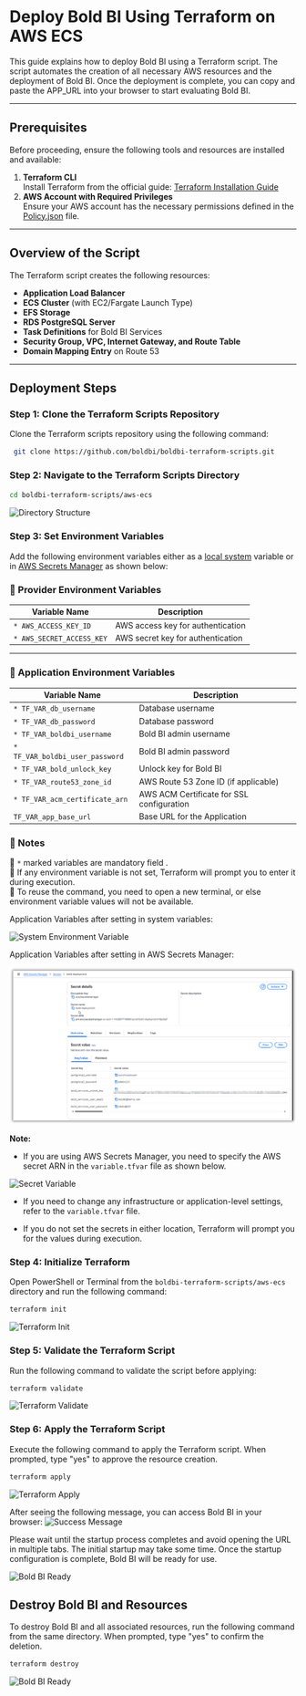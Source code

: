 # Deploy Bold BI Using Terraform on AWS ECS

This guide explains how to deploy Bold BI using a Terraform script. The script automates the creation of all necessary AWS resources and the deployment of Bold BI. Once the deployment is complete, you can copy and paste the APP_URL into your browser to start evaluating Bold BI.

---

## Prerequisites

Before proceeding, ensure the following tools and resources are installed and available:

1. **Terraform CLI**  
   Install Terraform from the official guide: [Terraform Installation Guide](https://developer.hashicorp.com/terraform/tutorials/aws-get-started/install-cli)
2. **AWS Account with Required Privileges**  
   Ensure your AWS account has the necessary permissions defined in the [Policy.json](./policy.json) file.

---

## Overview of the Script

The Terraform script creates the following resources:

- **Application Load Balancer**
- **ECS Cluster** (with EC2/Fargate Launch Type)
- **EFS Storage**
- **RDS PostgreSQL Server**
- **Task Definitions** for Bold BI Services
- **Security Group, VPC, Internet Gateway, and Route Table**
- **Domain Mapping Entry** on Route 53

---

## Deployment Steps

### Step 1: Clone the Terraform Scripts Repository

Clone the Terraform scripts repository using the following command:

```sh
 git clone https://github.com/boldbi/boldbi-terraform-scripts.git
```

### Step 2: Navigate to the Terraform Scripts Directory

```sh
cd boldbi-terraform-scripts/aws-ecs
```

![Directory Structure](./images/directory-structure.png)

### Step 3: Set Environment Variables

Add the following environment variables either as a [local system](https://chlee.co/how-to-setup-environment-variables-for-windows-mac-and-linux/) variable or in [AWS Secrets Manager](https://docs.aws.amazon.com/secretsmanager/latest/userguide/create_secret.html) as shown below:

### 🔹 Provider Environment Variables

| **Variable Name**             | **Description**                                    |
|-------------------------------|----------------------------------------------------|
| `* AWS_ACCESS_KEY_ID`           | AWS access key for authentication                 |
| `* AWS_SECRET_ACCESS_KEY`       | AWS secret key for authentication                 |

---

### 🔹 Application Environment Variables

| **Variable Name**             | **Description**                                    |
|-------------------------------|----------------------------------------------------|
| `* TF_VAR_db_username`          | Database username                                |
| `* TF_VAR_db_password`          | Database password                                |
| `* TF_VAR_boldbi_username`      | Bold BI admin username                           |
| `* TF_VAR_boldbi_user_password` | Bold BI admin password                           |
| `* TF_VAR_bold_unlock_key`      | Unlock key for Bold BI                           |
| `* TF_VAR_route53_zone_id`      | AWS Route 53 Zone ID (if applicable)             |
| `* TF_VAR_acm_certificate_arn`  | AWS ACM Certificate for SSL configuration        |
| `TF_VAR_app_base_url`         | Base URL for the Application                     |

### 🔄 Notes

🌟 `*` marked variables are mandatory field .  
🌟 If any environment variable is not set, Terraform will prompt you to enter it during execution.  
🌟 To reuse the command, you need to open a new terminal, or else environment variable values will not be available.

Application Variables after setting in system variables:

![System Environment Variable](./images/system-environment-variable.png)

Application Variables after setting in AWS Secrets Manager:

![AWS Secrets Manager Variable](./images/secret-manager.png)

**Note:**

- If you are using AWS Secrets Manager, you need to specify the AWS secret ARN in the `variable.tfvar` file as shown below.

![Secret Variable](./images/secret-variable.png)

- If you need to change any infrastructure or application-level settings, refer to the `variable.tfvar` file.

- If you do not set the secrets in either location, Terraform will prompt you for the values during execution.

### Step 4: Initialize Terraform

Open PowerShell or Terminal from the `boldbi-terraform-scripts/aws-ecs` directory and run the following command:

```sh
terraform init
```

![Terraform Init](./images/terraform-init.png)

### Step 5: Validate the Terraform Script

Run the following command to validate the script before applying:

```sh
terraform validate
```

![Terraform Validate](./images/terraform-validate.png)

### Step 6: Apply the Terraform Script

Execute the following command to apply the Terraform script. When prompted, type "yes" to approve the resource creation.

```sh
terraform apply
```

![Terraform Apply](./images/terraform-apply.png)

After seeing the following message, you can access Bold BI in your browser:
![Success Message](./images/terraform-success-message.png)

Please wait until the startup process completes and avoid opening the URL in multiple tabs. The initial startup may take some time. Once the startup configuration is complete, Bold BI will be ready for use.

![Bold BI Ready](./images/Dashboard-listing.png)

## Destroy Bold BI and Resources

To destroy Bold BI and all associated resources, run the following command from the same directory. When prompted, type "yes" to confirm the deletion.

```sh
terraform destroy
```

![Bold BI Ready](./images/terrform-destroy.png)
